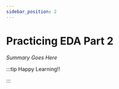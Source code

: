 ```yaml
---
sidebar_position: 2
---
```


# Practicing EDA Part 2

_Summary Goes Here_

:::tip Happy Learning!!

<QuestButton text="Go To Quest" link="https://app.stackup.dev/quest_page/practicing-eda-part-2" />

:::
